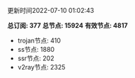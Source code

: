 更新时间2022-07-10 01:02:43

**总订阅: 377**
**总节点: 15924**
**有效节点: 4817**
- trojan节点: 410
- ss节点: 1880
- ssr节点: 202
- v2ray节点: 2325
